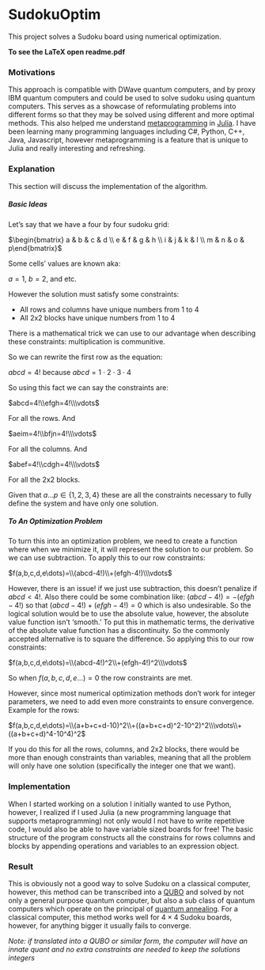 # SudokuOptim

This project solves a Sudoku board using numerical optimization.

**To see the LaTeX open readme.pdf**

### Motivations

This approach is compatible with DWave quantum computers, and by proxy IBM quantum computers and could be used to solve sudoku using quantum computers. This serves as a showcase of reformulating problems into different forms so that they may be solved using different and more optimal methods. This also helped me understand [metaprogramming](https://docs.julialang.org/en/v1/manual/metaprogramming/) in [Julia](https://julialang.org). I have been learning many programming languages including C#, Python, C++, Java, Javascript, however metaprogramming is a feature that is unique to Julia and really interesting and refreshing.

### Explanation

This section will discuss the implementation of the algorithm.

##### Basic Ideas

Let’s say that we have a four by four sudoku grid:

$\begin{bmatrix} a & b & c & d \\ e & f & g & h \\ i & j & k & l \\ m & n & o & p\end{bmatrix}$

Some cells’ values are known aka:

$a=1$, $b=2$, and etc.

However the solution must satisfy some constraints:

- All rows and columns have unique numbers from 1 to 4
- All 2x2 blocks have unique numbers from 1 to 4

There is a mathematical trick we can use to our advantage when describing these constraints: multiplication is communitive.

So we can rewrite the first row as the equation:

$abcd=4!$ because $abcd=1\cdot2\cdot3\cdot4$

So using this fact we can say the constraints are:

$abcd=4!\\efgh=4!\\\vdots$

For all the rows. And

$aeim=4!\\bfjn=4!\\\vdots$

For all the columns. And

$abef=4!\\cdgh=4!\\\vdots$

For all the 2x2 blocks.

Given that $a…p∈\{1,2,3,4\}$ these are all the constraints necessary to fully define the system and have only one solution.

##### To An Optimization Problem

To turn this into an optimization problem, we need to create a function where when we minimize it, it will represent the solution to our problem. So we can use subtraction. To apply this to our row constraints:

$f(a,b,c,d,e\dots)=\\(abcd-4!)\\+(efgh-4!)\\\vdots$

However, there is an issue! if we just use subtraction, this doesn’t penalize if $abcd<4!$. Also there could be some combination like: $(abcd-4!)=-(efgh-4!)$ so that $(abcd-4!)+(efgh-4!)=0$ which is also undesirable. So the logical solution would be to use the absolute value, however, the absolute value function isn’t ‘smooth.’ To put this in mathematic terms, the derivative of the absolute value function has a discontinuity. So the commonly accepted alternative is to square the difference. So applying this to our row constraints:

$f(a,b,c,d,e\dots)=\\(abcd-4!)^2\\+(efgh-4!)^2\\\vdots$

So when $f(a,b,c,d,e\dots)=0$ the row constraints are met.

However, since most numerical optimization methods don’t work for integer parameters, we need to add even more constraints to ensure convergence. Example for the rows:

$f(a,b,c,d,e\dots)=\\(a+b+c+d-10)^2\\+((a+b+c+d)^2-10^2)^2\\\vdots\\+((a+b+c+d)^4-10^4)^2$

If you do this for all the rows, columns, and 2x2 blocks, there would be more than enough constraints than variables, meaning that all the problem will only have one solution (specifically the integer one that we want).

### **Implementation**

When I started working on a solution I initially wanted to use Python, however, I realized if I used Julia (a new programming language that supports metaprogramming) not only would I not have to write repetitive code, I would also be able to have variable sized boards for free! The basic structure of the program constructs all the constrains for rows columns and blocks by appending operations and variables to an expression object.

### **Result**

This is obviously not a good way to solve Sudoku on a classical computer, however, this method can be transcribed into a [QUBO](https://medium.com/mdr-inc/quadratic-unconstrained-binary-optimization-qubo-on-dwave-chimera-graph-part-1-a7eb05e3f155) and solved by not only a general purpose quantum computer, but also a sub class of quantum computers which operate on the principal of [quantum annealing](https://en.wikipedia.org/wiki/Quantum_annealing). For a classical computer, this method works well for  $4\times4$  Sudoku boards, however, for anything bigger it usually fails to converge. 

*Note: if translated into a QUBO or similar form, the computer will have an innate quant and no extra constraints are needed to keep the solutions integers*